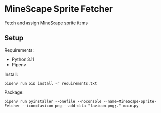 # MineScape Sprite Fetcher

Fetch and assign MineScape sprite items


## Setup

Requirements:

* Python 3.11
* Pipenv

Install:

`pipenv run pip install -r requirements.txt`

Package:

`pipenv run pyinstaller --onefile --noconsole --name=MineScape-Sprite-Fetcher --icon=favicon.png --add-data "favicon.png;." main.py`
